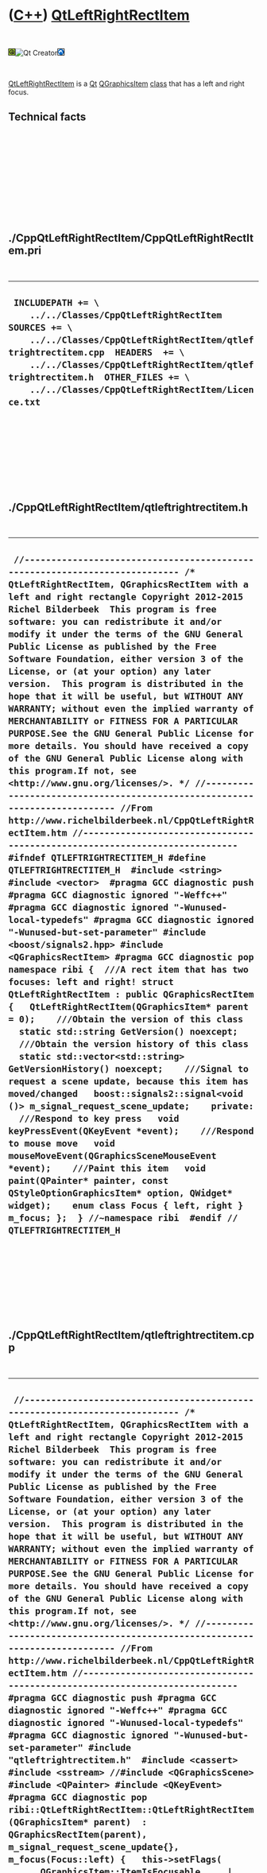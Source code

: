 
 

 

 

 

 

([C++](Cpp.md)) [QtLeftRightRectItem](CppQtLeftRightRectItem.md)
==================================================================

 

![Qt](PicQt.png)![Qt
Creator](PicQtCreator.png)![Lubuntu](PicLubuntu.png)

 

[QtLeftRightRectItem](CppQtLeftRightRectItem.md) is a [Qt](CppQt.md)
[QGraphicsItem](CppQGraphicsItem.md) [class](CppClass.md) that has a
left and right focus.

Technical facts
---------------

 

 

 

 

 

 

./CppQtLeftRightRectItem/CppQtLeftRightRectItem.pri
---------------------------------------------------

 

  --------------------------------------------------------------------------------------------------------------------------------------------------------------------------------------------------------------------------------------------------------------------------------------------------
  ` INCLUDEPATH += \     ../../Classes/CppQtLeftRightRectItem  SOURCES += \     ../../Classes/CppQtLeftRightRectItem/qtleftrightrectitem.cpp  HEADERS  += \     ../../Classes/CppQtLeftRightRectItem/qtleftrightrectitem.h  OTHER_FILES += \     ../../Classes/CppQtLeftRightRectItem/Licence.txt`
  --------------------------------------------------------------------------------------------------------------------------------------------------------------------------------------------------------------------------------------------------------------------------------------------------

 

 

 

 

 

./CppQtLeftRightRectItem/qtleftrightrectitem.h
----------------------------------------------

 

  -----------------------------------------------------------------------------------------------------------------------------------------------------------------------------------------------------------------------------------------------------------------------------------------------------------------------------------------------------------------------------------------------------------------------------------------------------------------------------------------------------------------------------------------------------------------------------------------------------------------------------------------------------------------------------------------------------------------------------------------------------------------------------------------------------------------------------------------------------------------------------------------------------------------------------------------------------------------------------------------------------------------------------------------------------------------------------------------------------------------------------------------------------------------------------------------------------------------------------------------------------------------------------------------------------------------------------------------------------------------------------------------------------------------------------------------------------------------------------------------------------------------------------------------------------------------------------------------------------------------------------------------------------------------------------------------------------------------------------------------------------------------------------------------------------------------------------------------------------------------------------------------------------------------------------------------------------------------------------------------------------------------------------------------------------------------------------------------------------------------------------------------------------------------------------------------------------------------------------------------------------------------------------------------------------------------------------------------------------------------------------------
  ` //--------------------------------------------------------------------------- /* QtLeftRightRectItem, QGraphicsRectItem with a left and right rectangle Copyright 2012-2015 Richel Bilderbeek  This program is free software: you can redistribute it and/or modify it under the terms of the GNU General Public License as published by the Free Software Foundation, either version 3 of the License, or (at your option) any later version.  This program is distributed in the hope that it will be useful, but WITHOUT ANY WARRANTY; without even the implied warranty of MERCHANTABILITY or FITNESS FOR A PARTICULAR PURPOSE.See the GNU General Public License for more details. You should have received a copy of the GNU General Public License along with this program.If not, see <http://www.gnu.org/licenses/>. */ //--------------------------------------------------------------------------- //From http://www.richelbilderbeek.nl/CppQtLeftRightRectItem.htm //--------------------------------------------------------------------------- #ifndef QTLEFTRIGHTRECTITEM_H #define QTLEFTRIGHTRECTITEM_H  #include <string> #include <vector>  #pragma GCC diagnostic push #pragma GCC diagnostic ignored "-Weffc++" #pragma GCC diagnostic ignored "-Wunused-local-typedefs" #pragma GCC diagnostic ignored "-Wunused-but-set-parameter" #include <boost/signals2.hpp> #include <QGraphicsRectItem> #pragma GCC diagnostic pop  namespace ribi {  ///A rect item that has two focuses: left and right! struct QtLeftRightRectItem : public QGraphicsRectItem {   QtLeftRightRectItem(QGraphicsItem* parent = 0);    ///Obtain the version of this class   static std::string GetVersion() noexcept;    ///Obtain the version history of this class   static std::vector<std::string> GetVersionHistory() noexcept;    ///Signal to request a scene update, because this item has moved/changed   boost::signals2::signal<void ()> m_signal_request_scene_update;    private:   ///Respond to key press   void keyPressEvent(QKeyEvent *event);    ///Respond to mouse move   void mouseMoveEvent(QGraphicsSceneMouseEvent *event);    ///Paint this item   void paint(QPainter* painter, const QStyleOptionGraphicsItem* option, QWidget* widget);    enum class Focus { left, right } m_focus; };  } //~namespace ribi  #endif // QTLEFTRIGHTRECTITEM_H`
  -----------------------------------------------------------------------------------------------------------------------------------------------------------------------------------------------------------------------------------------------------------------------------------------------------------------------------------------------------------------------------------------------------------------------------------------------------------------------------------------------------------------------------------------------------------------------------------------------------------------------------------------------------------------------------------------------------------------------------------------------------------------------------------------------------------------------------------------------------------------------------------------------------------------------------------------------------------------------------------------------------------------------------------------------------------------------------------------------------------------------------------------------------------------------------------------------------------------------------------------------------------------------------------------------------------------------------------------------------------------------------------------------------------------------------------------------------------------------------------------------------------------------------------------------------------------------------------------------------------------------------------------------------------------------------------------------------------------------------------------------------------------------------------------------------------------------------------------------------------------------------------------------------------------------------------------------------------------------------------------------------------------------------------------------------------------------------------------------------------------------------------------------------------------------------------------------------------------------------------------------------------------------------------------------------------------------------------------------------------------------------------

 

 

 

 

 

./CppQtLeftRightRectItem/qtleftrightrectitem.cpp
------------------------------------------------

 

  ---------------------------------------------------------------------------------------------------------------------------------------------------------------------------------------------------------------------------------------------------------------------------------------------------------------------------------------------------------------------------------------------------------------------------------------------------------------------------------------------------------------------------------------------------------------------------------------------------------------------------------------------------------------------------------------------------------------------------------------------------------------------------------------------------------------------------------------------------------------------------------------------------------------------------------------------------------------------------------------------------------------------------------------------------------------------------------------------------------------------------------------------------------------------------------------------------------------------------------------------------------------------------------------------------------------------------------------------------------------------------------------------------------------------------------------------------------------------------------------------------------------------------------------------------------------------------------------------------------------------------------------------------------------------------------------------------------------------------------------------------------------------------------------------------------------------------------------------------------------------------------------------------------------------------------------------------------------------------------------------------------------------------------------------------------------------------------------------------------------------------------------------------------------------------------------------------------------------------------------------------------------------------------------------------------------------------------------------------------------------------------------------------------------------------------------------------------------------------------------------------------------------------------------------------------------------------------------------------------------------------------------------------------------------------------------------------------------------------------------------------------------------------------------------------------------------------------------------------------------------------------------------------------------------------------------------------------------------------------------------------------------------------------------------------------------------------------------------------------------------------------------------------------------------------------------------------------------------------------------------------------------------------------------------------------------------------------------------------------------------------------------------------------------------------------------------------------------------------------------------------------------------------------------------------------------------------------------------------------------------------------------------------------------------------------------------------------------------------------------------------------------------------------------------------------------------------------------------------------------------------------------------------------------------------------------------
  ` //--------------------------------------------------------------------------- /* QtLeftRightRectItem, QGraphicsRectItem with a left and right rectangle Copyright 2012-2015 Richel Bilderbeek  This program is free software: you can redistribute it and/or modify it under the terms of the GNU General Public License as published by the Free Software Foundation, either version 3 of the License, or (at your option) any later version.  This program is distributed in the hope that it will be useful, but WITHOUT ANY WARRANTY; without even the implied warranty of MERCHANTABILITY or FITNESS FOR A PARTICULAR PURPOSE.See the GNU General Public License for more details. You should have received a copy of the GNU General Public License along with this program.If not, see <http://www.gnu.org/licenses/>. */ //--------------------------------------------------------------------------- //From http://www.richelbilderbeek.nl/CppQtLeftRightRectItem.htm //--------------------------------------------------------------------------- #pragma GCC diagnostic push #pragma GCC diagnostic ignored "-Weffc++" #pragma GCC diagnostic ignored "-Wunused-local-typedefs" #pragma GCC diagnostic ignored "-Wunused-but-set-parameter" #include "qtleftrightrectitem.h"  #include <cassert> #include <sstream> //#include <QGraphicsScene> #include <QPainter> #include <QKeyEvent>  #pragma GCC diagnostic pop  ribi::QtLeftRightRectItem::QtLeftRightRectItem(QGraphicsItem* parent)  : QGraphicsRectItem(parent),    m_signal_request_scene_update{},    m_focus(Focus::left) {   this->setFlags(       QGraphicsItem::ItemIsFocusable     | QGraphicsItem::ItemIsMovable     | QGraphicsItem::ItemIsSelectable);   this->setRect(-16.0,-16.0,32.0,32.0); }  std::string ribi::QtLeftRightRectItem::GetVersion() noexcept {   return "1.1"; }  std::vector<std::string> ribi::QtLeftRightRectItem::GetVersionHistory() noexcept {   std::vector<std::string> v;   v.push_back("2012-12-19: version 1.0: initial version");   v.push_back("2013-07-25: version 1.1: transition to Qt5");   return v; }  void ribi::QtLeftRightRectItem::keyPressEvent(QKeyEvent* event) {   switch (event->key())   {     case Qt::Key_F1:     {       m_focus = Focus::left;       this->update();       //m_signal_request_scene_update();       //return;     }     break;     case Qt::Key_F2:     {       {         m_focus = Focus::right;         this->update();         //m_signal_request_scene_update();         //return;       }     }     break;   }   QGraphicsRectItem::keyPressEvent(event);  }  #pragma GCC diagnostic push #pragma GCC diagnostic ignored "-Wunused-but-set-parameter" void ribi::QtLeftRightRectItem::mouseMoveEvent(QGraphicsSceneMouseEvent* event) {   m_signal_request_scene_update();   QGraphicsRectItem::mouseMoveEvent(event); } #pragma GCC diagnostic pop  void ribi::QtLeftRightRectItem::paint(QPainter* painter, const QStyleOptionGraphicsItem* , QWidget* ) {    //Always draw the outer rect   if (this->hasFocus() || this->isSelected())   {     painter->setPen(QPen(Qt::DashLine));   }   painter->drawRect(rect());   painter->setPen(QPen(Qt::SolidLine));     const double hw = 0.5 * rect().width(); //Half-width   QRectF rect_left  = rect().adjusted(   2.0,2.0,-hw-2.0,-2.0);   QRectF rect_right = rect().adjusted(hw+2.0,2.0,   -2.0,-2.0);   //The item can be selected by clicking on it   //The item can have focus by moving towards it   switch (m_focus)   {     case Focus::left:     {       painter->drawRect(rect_right);       painter->setPen(QPen(QColor(255,0,0)));       painter->drawRect(rect_left);     }     break;     case Focus::right:     {       painter->drawRect(rect_left);       painter->setPen(QPen(QColor(255,0,0)));       painter->drawRect(rect_right);     }     break;     default: assert(!"Should not get here");   } }`
  ---------------------------------------------------------------------------------------------------------------------------------------------------------------------------------------------------------------------------------------------------------------------------------------------------------------------------------------------------------------------------------------------------------------------------------------------------------------------------------------------------------------------------------------------------------------------------------------------------------------------------------------------------------------------------------------------------------------------------------------------------------------------------------------------------------------------------------------------------------------------------------------------------------------------------------------------------------------------------------------------------------------------------------------------------------------------------------------------------------------------------------------------------------------------------------------------------------------------------------------------------------------------------------------------------------------------------------------------------------------------------------------------------------------------------------------------------------------------------------------------------------------------------------------------------------------------------------------------------------------------------------------------------------------------------------------------------------------------------------------------------------------------------------------------------------------------------------------------------------------------------------------------------------------------------------------------------------------------------------------------------------------------------------------------------------------------------------------------------------------------------------------------------------------------------------------------------------------------------------------------------------------------------------------------------------------------------------------------------------------------------------------------------------------------------------------------------------------------------------------------------------------------------------------------------------------------------------------------------------------------------------------------------------------------------------------------------------------------------------------------------------------------------------------------------------------------------------------------------------------------------------------------------------------------------------------------------------------------------------------------------------------------------------------------------------------------------------------------------------------------------------------------------------------------------------------------------------------------------------------------------------------------------------------------------------------------------------------------------------------------------------------------------------------------------------------------------------------------------------------------------------------------------------------------------------------------------------------------------------------------------------------------------------------------------------------------------------------------------------------------------------------------------------------------------------------------------------------------------------------------------------------------------------------------------------------------

 

 

 

 

 

 

